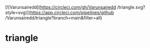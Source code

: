 [![Varunsairedd](https://circleci.com/gh/Varunsairedd
/triangle.svg?style=svg)](https://app.circleci.com/pipelines/github
/Varunsairedd/triangle?branch=main&filter=all)

# triangle